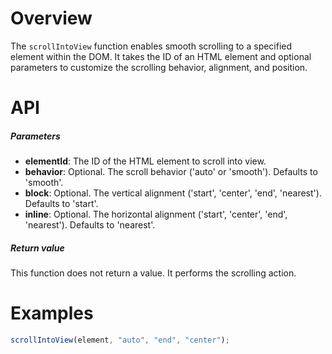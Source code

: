 # Overview

The `scrollIntoView` function enables smooth scrolling to a specified element within the DOM. It takes the ID of an HTML element and optional parameters to customize the scrolling behavior, alignment, and position.

# API

##### Parameters

- **elementId**: The ID of the HTML element to scroll into view.
- **behavior**: Optional. The scroll behavior ('auto' or 'smooth'). Defaults to 'smooth'.
- **block**: Optional. The vertical alignment ('start', 'center', 'end', 'nearest'). Defaults to 'start'.
- **inline**: Optional. The horizontal alignment ('start', 'center', 'end', 'nearest'). Defaults to 'nearest'.

##### Return value

This function does not return a value. It performs the scrolling action.

# Examples

```typescript
scrollIntoView(element, "auto", "end", "center");
```
